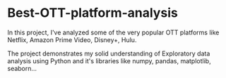 # Best-OTT-platform-analysis

In this project, I've analyzed some of the very popular OTT platforms like Netflix, Amazon Prime Video, Disney+, Hulu. 

The project demonstrates my solid understanding of Exploratory data analysis using Python and it's libraries like numpy, pandas, matplotlib, seaborn...
